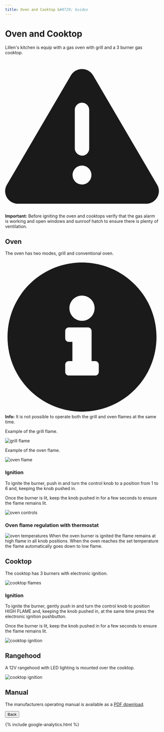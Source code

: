 ```yaml
---
title: Oven and Cooktop &#8729; Guides 
---
```


<link href="../styles/custom.css" rel="stylesheet" />
<link rel="stylesheet" href="https://cdn.jsdelivr.net/npm/bootstrap@4.6.1/dist/css/bootstrap.min.css" integrity="sha384-zCbKRCUGaJDkqS1kPbPd7TveP5iyJE0EjAuZQTgFLD2ylzuqKfdKlfG/eSrtxUkn" crossorigin="anonymous">

# Oven and Cooktop
Lillen's kitchen is equip with a gas oven with grill and a 3 burner gas cooktop. 

<div class="alert alert-danger">
    <svg class="svg-inline--fa fa-triangle-exclamation fa-w-16" aria-hidden="true" focusable="false" data-prefix="fas" data-icon="triangle-exclamation" role="img" xmlns="http://www.w3.org/2000/svg" viewBox="0 0 512 512"><path fill="currentColor" d="M506.3 417l-213.3-364c-16.33-28-57.54-28-73.98 0l-213.2 364C-10.59 444.9 9.849 480 42.74 480h426.6C502.1 480 522.6 445 506.3 417zM232 168c0-13.25 10.75-24 24-24S280 154.8 280 168v128c0 13.25-10.75 24-23.1 24S232 309.3 232 296V168zM256 416c-17.36 0-31.44-14.08-31.44-31.44c0-17.36 14.07-31.44 31.44-31.44s31.44 14.08 31.44 31.44C287.4 401.9 273.4 416 256 416z"/></svg>  
    <strong>Important:</strong> Before igniting the oven and cooktops verify that the gas alarm is working and open windows and sunroof hatch 
to ensure there is plenty of ventilation.
</div>


## Oven
The oven has two modes, grill and conventional oven.

<div class="alert alert-info">
    <svg class="svg-inline--fa fa-info-circle fa-w-16" aria-hidden="true" focusable="false" data-prefix="fas" data-icon="info-circle" role="img" xmlns="http://www.w3.org/2000/svg" viewBox="0 0 512 512" data-fa-i2svg=""><path fill="currentColor" d="M256 8C119.043 8 8 119.083 8 256c0 136.997 111.043 248 248 248s248-111.003 248-248C504 119.083 392.957 8 256 8zm0 110c23.196 0 42 18.804 42 42s-18.804 42-42 42-42-18.804-42-42 18.804-42 42-42zm56 254c0 6.627-5.373 12-12 12h-88c-6.627 0-12-5.373-12-12v-24c0-6.627 5.373-12 12-12h12v-64h-12c-6.627 0-12-5.373-12-12v-24c0-6.627 5.373-12 12-12h64c6.627 0 12 5.373 12 12v100h12c6.627 0 12 5.373 12 12v24z"></path></svg>
    <strong>Info:</strong> It is not possible to operate both the grill and oven flames at the same time. 
</div>

Example of the grill flame.

![grill flame](images/oven-and-cooktop-oven-grill-flame.jpg)

Example of the oven flame.

![oven flame](images/oven-and-cooktop-oven-oven-flame.jpg)


### Ignition
To ignite the burner, push in and turn the control knob to a position from 1 to 6 and, keeping the knob pushed
in. 

Once the burner is lit, keep the knob pushed in for a few seconds to ensure the flame remains lit.

![oven controls](images/oven-and-cooktop-oven-controls.jpg)

### Oven flame regulation with thermostat
![oven temperatures](images/oven-and-cooktop-oven-temperatures.png)
When the oven burner is ignited the flame remains at high flame in all knob positions. When the oven reaches
the set temperature the flame automatically goes down to low flame.

## Cooktop
The cooktop has 3 burners with electronic ignition.

![cooktop flames](images/oven-and-cooktop-cooktop-flames.jpg)

### Ignition
To ignite the burner, gently push in and turn the control knob to position HIGH FLAME and, keeping the knob
pushed in, at the same time press the electronic ignition pushbutton. 

Once the burner is lit, keep the knob pushed in for a few seconds to ensure the flame remains lit.

![cooktop ignition](images/oven-and-cooktop-cooktop-ignition.jpg)


## Rangehood
A 12V rangehood with LED lighting is mounted over the cooktop.

![cooktop ignition](images/oven-and-cooktop-rangehood.jpg)


## Manual
The manufacturers operating manual is available as a [PDF download](/docs/oven-and-cooktop.pdf). 

<a href="/#guides"><button class="nav-button"><i class="arrow arrow-left"></i> Back</button></a>

{% include google-analytics.html %}